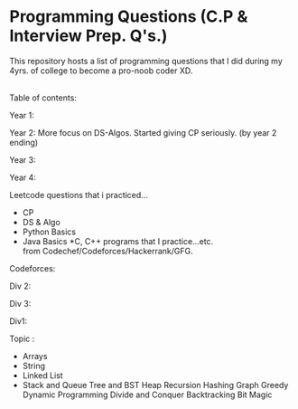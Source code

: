 # Programming Questions (C.P & Interview Prep. Q's.)

This repository hosts a list of programming 
questions that I did during my 4yrs. of college to become
a pro-noob coder XD. 

<br>
Table of contents:

Year 1:

Year 2:
More focus on DS-Algos. 
Started giving CP seriously. (by year 2 ending)

Year 3:

Year 4:


Leetcode questions that i practiced...

* CP 
* DS & Algo
* Python Basics
* Java Basics
*C, 
C++ programs that I practice...etc. <br>
from Codechef/Codeforces/Hackerrank/GFG.


Codeforces:

Div 2:

Div 3:

Div1:


Topic :

* Arrays
* String
* Linked List
* Stack and Queue
Tree and BST
Heap
Recursion
Hashing
Graph
Greedy
Dynamic Programming
Divide and Conquer
Backtracking
Bit Magic


